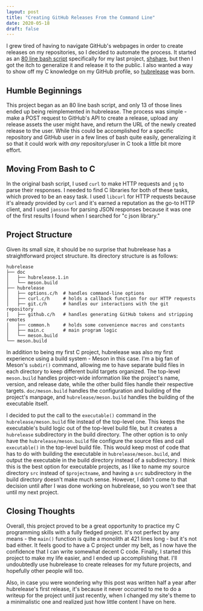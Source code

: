 ```yaml
---
layout: post
title: "Creating GitHub Releases From the Command Line"
date: 2020-05-18
draft: false
---
```


I grew tired of having to navigate GitHub's webpages in order to create releases on my repositories, so I decided to automate the process. It started as an [80 line bash script](https://gist.github.com/MarkusG/d3782b90d0f79754e76acf1f58334c63) specifically for my last project, [shshare](/2019/07/19/first-aur-package), but then I got the itch to generalize it and release it to the public. I also wanted a way to show off my C knowledge on my GitHub profile, so [hubrelease](https://github.com/MarkusG/hubrelease) was born.

## Humble Beginnings

This project began as an 80 line bash script, and only 13 of those lines ended up being reimplemented in hubrelease. The process was simple - make a POST request to GitHub's API to create a release, upload any release assets the user might have, and return the URL of the newly created release to the user. While this could be accomplished for a specific repository and GitHub user in a few lines of bash quite easily, generalizing it so that it could work with *any* repository/user in C took a little bit more effort.

## Moving From Bash to C

In the original bash script, I used `curl` to make HTTP requests and `jq` to parse their responses. I needed to find C libraries for both of these tasks, which proved to be an easy task. I used `libcurl` for HTTP requests because it's already provided by `curl` and it's earned a reputation as the go-to HTTP client, and I used `jansson` for parsing JSON responses because it was one of the first results I found when I searched for "c json library."

## Project Structure

Given its small size, it should be no surprise that hubrelease has a straightforward project structure. Its directory structure is as follows:

```
hubrelease
├── doc
│   ├── hubrelease.1.in
│   └── meson.build
├── hubrelease
│   ├── options.c/h  # handles command-line options
│   ├── curl.c/h     # holds a callback function for our HTTP requests
│   ├── git.c/h      # handles our interactions with the git repository
│   ├── github.c/h   # handles generating GitHub tokens and stripping remotes
│   ├── common.h     # holds some convenience macros and constants
│   ├── main.c       # main program logic
│   └── meson.build
└── meson.build
```

In addition to being my first C project, hubrelease was also my first experience using a build system - Meson in this case. I'm a big fan of Meson's `subdir()` command, allowing me to have separate build files in each directory to keep different build targets organized. The top-level `meson.build` handles project-wide information like the project's name, version, and release date, while the other build files handle their respective targets. `doc/meson.build` handles the configuration and building of the project's manpage, and `hubrelease/meson.build` handles the building of the executable itself.

I decided to put the call to the `executable()` command in the `hubrelease/meson.build` file instead of the top-level one. This keeps the executable's build logic out of the top-level build file, but it creates a `hubrelease` subdirectory in the build directory. The other option is to only have the `hubrelease/meson.build` file configure the source files and call `executable()` in the top-level build file. This would keep most of code that has to do with building the executable in `hubrelease/meson.build`, and output the executable in the build directory instead of a subdirectory. I think this is the best option for executable projects, as I like to name my source directory `src` instead of `$projectname`, and having a `src` subdirectory in the build directory doesn't make much sense. However, I didn't come to that decision until after I was done working on hubrelease, so you won't see that until my next project.

## Closing Thoughts

Overall, this project proved to be a great opportunity to practice my C programming skills with a fully fledged project. It's not perfect by any means - the `main()` function is quite a monolith at 421 lines long - but it's not bad either. It feels good to have a C project under my belt, as I now have the confidence that I can write somewhat decent C code. Finally, I started this project to make my life easier, and I ended up accomplishing that. I'll undoubtedly use hubrelease to create releases for my future projects, and hopefully other people will too.

Also, in case you were wondering why this post was written half a year after hubrelease's first release, it's because it never occurred to me to do a writeup for the project until just recently, when I changed my site's theme to a minimalistic one and realized just how little content I have on here.
